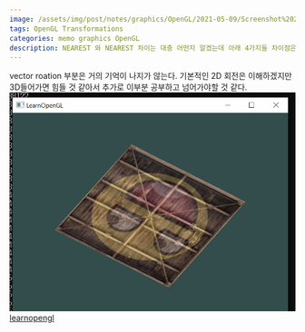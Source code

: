 ```yaml
---
image: /assets/img/post/notes/graphics/OpenGL/2021-05-09/Screenshot%202021-05-09%20002920.png
tags: OpenGL Transformations
categories: memo graphics OpenGL
description: NEAREST 와 NEAREST 차이는 대충 어떤지 알겠는데 아래 4가지들 차이점은 잘 모르겠다. 나중에 mipmaps 사용할 기회생기면 직접 모두 출력해보면서 눈으로 확인해봐야 겠다.
---
```


vector roation 부분은 거의 기억이 나지가 않는다. 기본적인 2D 회전은 이해하겠지만 3D들어가면 힘들 것 같아서 추가로 이부분 공부하고 넘어가야할 것 같다.
\
![](/assets/img/post/notes/graphics/OpenGL/2021-05-09/Screenshot%202021-05-09%20002920.png)
\
[learnopengl](https://learnopengl.com/Getting-started/Transformations)